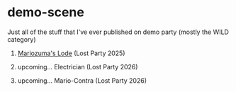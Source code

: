 # demo-scene

Just all of the stuff that I've ever published on demo party (mostly the WILD category)

1. <a href="kdrzazga.github.io/mariozuma-lode/index.html">Mariozuma's Lode</a> (Lost Party 2025)

2. upcoming... Electrician (Lost Party 2026) 

3. upcoming... Mario-Contra (Lost Party 2026)
